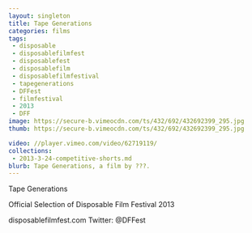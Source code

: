 ```yaml
---
layout: singleton
title: Tape Generations
categories: films
tags:
 - disposable
 - disposablefilmfest
 - disposablefest
 - disposablefilm
 - disposablefilmfestival
 - tapegenerations
 - DFFest
 - filmfestival
 - 2013
 - DFF
image: https://secure-b.vimeocdn.com/ts/432/692/432692399_295.jpg
thumb: https://secure-b.vimeocdn.com/ts/432/692/432692399_295.jpg

video: //player.vimeo.com/video/62719119/
collections:
 - 2013-3-24-competitive-shorts.md
blurb: Tape Generations, a film by ???.
---
```


Tape Generations

Official Selection of Disposable Film Festival 2013

disposablefilmfest.com
Twitter: @DFFest